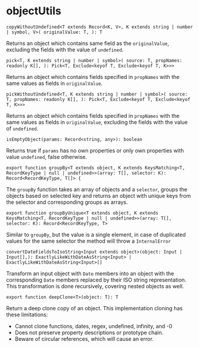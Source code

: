 # objectUtils

`copyWithoutUndefined<T extends Record<K, V>, K extends string | number | symbol, V>(
  originalValue: T,
): T`

Returns an object which contains same field as the `originalValue`, excluding the fields with the value of `undefined`.

`pick<T, K extends string | number | symbol>(
source: T,
propNames: readonly K[],
): Pick<T, Exclude<keyof T, Exclude<keyof T, K>>>`

Returns an object which contains fields specified in `propNames` with the same values as fields in `originalValue`.

`pickWithoutUndefined<T, K extends string | number | symbol>(
source: T,
propNames: readonly K[],
): Pick<T, Exclude<keyof T, Exclude<keyof T, K>>>`

Returns an object which contains fields specified in `propNames` with the same values as fields in `originalValue`, excluding the fields with the value of `undefined`.

`isEmptyObject(params: Record<string, any>): boolean`

Returns true if `params` has no own properties or only own properties with value `undefined`, false otherwise.

`export function groupBy<T extends object, K extends KeysMatching<T, RecordKeyType | null | undefined>>(array: T[], selector: K): Record<RecordKeyType, T[]> {`

The `groupBy` function takes an array of objects and a `selector`, groups the objects based on selected key and returns an object with unique keys from the selector and corresponding groups as arrays.

`export function groupByUnique<T extends object, K extends KeysMatching<T, RecordKeyType | null | undefined>>(array: T[], selector: K): Record<RecordKeyType, T>`

Similar to `groupBy`, but the value is a single element, in case of duplicated values for the same selector the method will throw a `InternalError`

`convertDateFieldsToIsoString<Input extends object>(object: Input | Input[],): ExactlyLikeWithDateAsString<Input> | ExactlyLikeWithDateAsString<Input>[]`

Transform an input object with `Date` members into an object with the corresponding `Date` members replaced by their ISO string representation. This transformation is done recursively, covering nested objects as well.

`export function deepClone<T>(object: T): T`

Return a deep clone copy of an object. This implementation cloning has these limitations:
- Cannot clone functions, dates, regex, undefined, infinity, and -0
- Does not preserve property descriptions or prototype chain.
- Beware of circular references, which will cause an error.